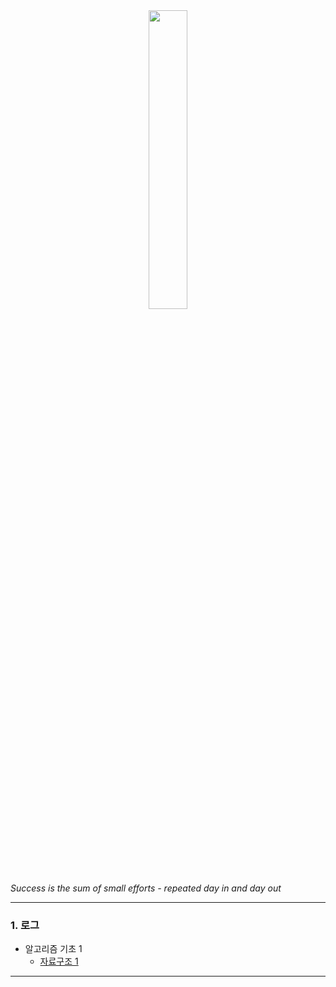<center><img src="https://64.media.tumblr.com/57beb931370e9b6cfe9bdf732117aca7/7ad04332e0d7d9ae-2f/s1280x1920/a66b90f5d7fd1143363b1cdf61a17ec9c00f5c76.jpg" width="35%" height="35%"></center>

<br>

*Success is the sum of small efforts - repeated day in and day out*

---
### 1. 로그
- 알고리즘 기초 1
    - [자료구조 1](https://github.com/22000546/ProblemSolving/wiki/Log1)

---
